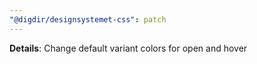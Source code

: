 ```yaml
---
"@digdir/designsystemet-css": patch
---
```


**Details**: Change default variant colors for open and hover
